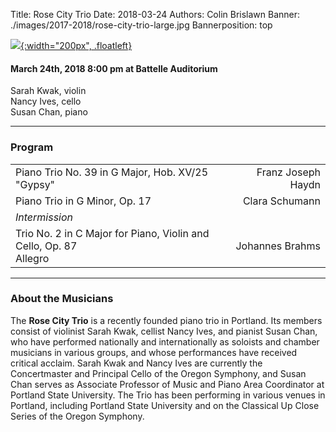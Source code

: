 Title: Rose City Trio
Date: 2018-03-24
Authors: Colin Brislawn
Banner: ./images/2017-2018/rose-city-trio-large.jpg
Bannerposition: top

[![ ]({filename}/images/2017-2018/rose-city-trio-400.jpg){:width="200px", .floatleft}]({filename}./RoseCityTrio.md)


#### March 24th, 2018 8:00 pm at Battelle Auditorium

Sarah Kwak, violin <br>
Nancy Ives, cello <br>
Susan Chan, piano

---

### Program

|                          |                                  |
|--------------------------|---------------------------------:|
| Piano Trio No. 39 in G Major, Hob. XV/25 "Gypsy" | Franz Joseph Haydn |
| Piano Trio in G Minor, Op. 17 | Clara Schumann |
| *Intermission* |   |
| Trio No. 2 in C Major for Piano, Violin and Cello, Op. 87 <br> Allegro | Johannes Brahms |

---

### About the Musicians

The **Rose City Trio** is a recently founded piano trio in Portland. Its members consist
of violinist Sarah Kwak, cellist Nancy Ives, and pianist Susan Chan, who have
performed nationally and internationally as soloists and chamber musicians in
various groups, and whose performances have received critical acclaim. Sarah Kwak
and Nancy Ives are currently the Concertmaster and Principal Cello of the Oregon
Symphony, and Susan Chan serves as Associate Professor of Music and Piano Area
Coordinator at Portland State University. The Trio has been performing in various
venues in Portland, including Portland State University and on the Classical Up Close
Series of the Oregon Symphony.
